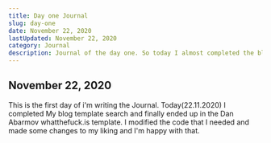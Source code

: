 ```yaml
---
title: Day one Journal
slug: day-one
date: November 22, 2020
lastUpdated: November 22, 2020
category: Journal
description: Journal of the day one. So today I almost completed the blog website.
---
```


## November 22, 2020

This is the first day of i'm writing the Journal. Today(22.11.2020) I completed My blog template search and finally ended up in the Dan Abarmov whatthefuck.is template. I modified the code that I needed and made some changes to my liking and I'm happy with that.

